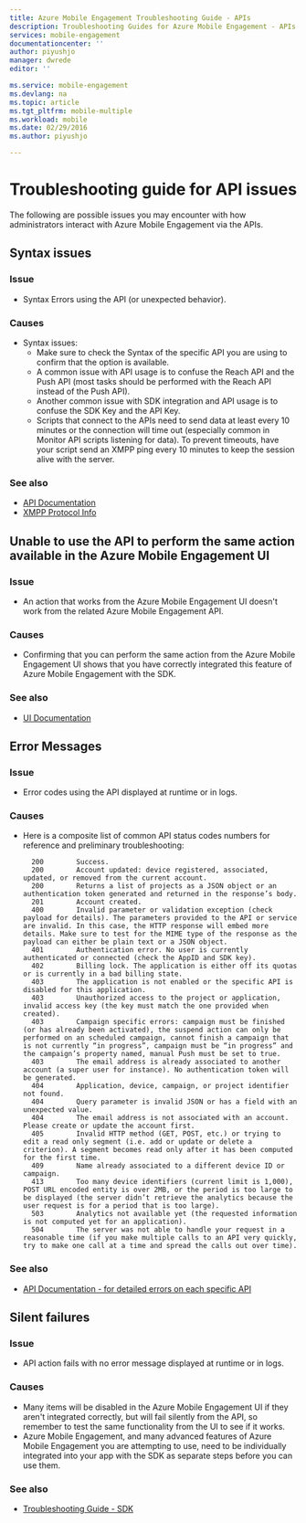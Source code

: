 ```yaml
---
title: Azure Mobile Engagement Troubleshooting Guide - APIs
description: Troubleshooting Guides for Azure Mobile Engagement - APIs
services: mobile-engagement
documentationcenter: ''
author: piyushjo
manager: dwrede
editor: ''

ms.service: mobile-engagement
ms.devlang: na
ms.topic: article
ms.tgt_pltfrm: mobile-multiple
ms.workload: mobile
ms.date: 02/29/2016
ms.author: piyushjo

---
```

# Troubleshooting guide for API issues
The following are possible issues you may encounter with how administrators interact with Azure Mobile Engagement via the APIs.

## Syntax issues
### Issue
* Syntax Errors using the API (or unexpected behavior).

### Causes
* Syntax issues:
  * Make sure to check the Syntax of the specific API you are using to confirm that the option is available.
  * A common issue with API usage is to confuse the Reach API and the Push API (most tasks should be performed with the Reach API instead of the Push API). 
  * Another common issue with SDK integration and API usage is to confuse the SDK Key and the API Key.
  * Scripts that connect to the APIs need to send data at least every 10 minutes or the connection will time out (especially common in Monitor API scripts listening for data). To prevent timeouts, have your script send an XMPP ping every 10 minutes to keep the session alive with the server.

### See also
* [API Documentation](http://go.microsoft.com/fwlink/?LinkID=525553)
* [XMPP Protocol Info](http://xmpp.org/extensions/xep-0199.html)

## Unable to use the API to perform the same action available in the Azure Mobile Engagement UI
### Issue
* An action that works from the Azure Mobile Engagement UI doesn't work from the related Azure Mobile Engagement API.

### Causes
* Confirming that you can perform the same action from the Azure Mobile Engagement UI shows that you have correctly integrated this feature of Azure Mobile Engagement with the SDK.

### See also
* [UI Documentation](mobile-engagement-user-interface.md)

## Error Messages
### Issue
* Error codes using the API displayed at runtime or in logs.

### Causes
* Here is a composite list of common API status codes numbers for reference and preliminary troubleshooting:
  
        200        Success.
        200        Account updated: device registered, associated, updated, or removed from the current account.
        200        Returns a list of projects as a JSON object or an authentication token generated and returned in the response’s body.
        201        Account created.
        400        Invalid parameter or validation exception (check payload for details). The parameters provided to the API or service are invalid. In this case, the HTTP response will embed more details. Make sure to test for the MIME type of the response as the payload can either be plain text or a JSON object.
        401        Authentication error. No user is currently authenticated or connected (check the AppID and SDK key).
        402        Billing lock. The application is either off its quotas or is currently in a bad billing state.
        403        The application is not enabled or the specific API is disabled for this application.
        403        Unauthorized access to the project or application, invalid access key (the key must match the one provided when created).
        403        Campaign specific errors: campaign must be finished (or has already been activated), the suspend action can only be performed on an scheduled campaign, cannot finish a campaign that is not currently “in progress”, campaign must be “in progress” and the campaign’s property named, manual Push must be set to true.
        403        The email address is already associated to another account (a super user for instance). No authentication token will be generated.
        404        Application, device, campaign, or project identifier not found.
        404        Query parameter is invalid JSON or has a field with an unexpected value.
        404        The email address is not associated with an account. Please create or update the account first.
        405        Invalid HTTP method (GET, POST, etc.) or trying to edit a read only segment (i.e. add or update or delete a criterion). A segment becomes read only after it has been computed for the first time.
        409        Name already associated to a different device ID or campaign.
        413        Too many device identifiers (current limit is 1,000), POST URL encoded entity is over 2MB, or the period is too large to be displayed (the server didn’t retrieve the analytics because the user request is for a period that is too large).
        503        Analytics not available yet (the requested information is not computed yet for an application).
        504        The server was not able to handle your request in a reasonable time (if you make multiple calls to an API very quickly, try to make one call at a time and spread the calls out over time).

### See also
* [API Documentation - for detailed errors on each specific API](http://go.microsoft.com/fwlink/?LinkID=525553)

## Silent failures
### Issue
* API action fails with no error message displayed at runtime or in logs.

### Causes
* Many items will be disabled in the Azure Mobile Engagement UI if they aren't integrated correctly, but will fail silently from the API, so remember to test the same functionality from the UI to see if it works.
* Azure Mobile Engagement, and many advanced features of Azure Mobile Engagement you are attempting to use, need to be individually integrated into your app with the SDK as separate steps before you can use them.

### See also
* [Troubleshooting Guide - SDK](mobile-engagement-troubleshooting-guide-sdk.md)

<!--Link references-->
[Link 1]: mobile-engagement-user-interface.md
[Link 2]: mobile-engagement-troubleshooting-guide.md
[Link 3]: mobile-engagement-how-tos.md
[Link 4]: http://go.microsoft.com/fwlink/?LinkID=525553
[Link 5]: http://go.microsoft.com/fwlink/?LinkID=525554
[Link 6]: http://go.microsoft.com/fwlink/?LinkId=525555
[Link 7]: https://account.windowsazure.com/PreviewFeatures
[Link 8]: https://social.msdn.microsoft.com/Forums/azure/en-US/home?forum=azuremobileengagement
[Link 9]: http://azure.microsoft.com/en-us/services/mobile-engagement/
[Link 10]: http://azure.microsoft.com/en-us/documentation/services/mobile-engagement/
[Link 11]: http://azure.microsoft.com/en-us/pricing/details/mobile-engagement/
[Link 12]: mobile-engagement-user-interface-navigation.md
[Link 13]: mobile-engagement-user-interface-home.md
[Link 14]: mobile-engagement-user-interface-my-account.md
[Link 15]: mobile-engagement-user-interface-analytics.md
[Link 16]: mobile-engagement-user-interface-monitor.md
[Link 17]: mobile-engagement-user-interface-reach.md
[Link 18]: mobile-engagement-user-interface-segments.md
[Link 19]: mobile-engagement-user-interface-dashboard.md
[Link 20]: mobile-engagement-user-interface-settings.md
[Link 21]: mobile-engagement-troubleshooting-guide-analytics.md
[Link 22]: mobile-engagement-troubleshooting-guide-apis.md
[Link 23]: mobile-engagement-troubleshooting-guide-push-reach.md
[Link 24]: mobile-engagement-troubleshooting-guide-service.md
[Link 25]: mobile-engagement-troubleshooting-guide-sdk.md
[Link 26]: mobile-engagement-troubleshooting-guide-sr-info.md
[Link 27]: mobile-engagement-user-interface-reach-campaign.md
[Link 28]: mobile-engagement-user-interface-reach-criterion.md
[Link 29]: mobile-engagement-user-interface-reach-content.md
